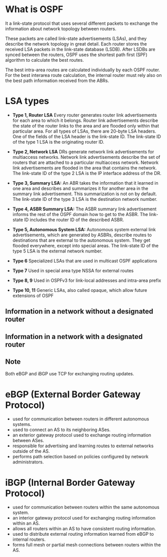 
# What is OSPF
It a link-state protocol that uses several different packets to exchange the information about network topology between routers.

These packets are called link-state advertisements (LSAs), and they describe the network topology in great detail. Each router stores the received LSA packets in the link-state database (LSDB). After LSDBs are synced between the routers, OSPF uses the shortest path first (SPF) algorithm to calculate the best routes. 

The best intra-area routes are calculated individually by each OSPF router. For the best interarea route calculation, the internal router must rely also on the best path information received from the ABRs.


# LSA types 

* **Type 1, Router LSA**
Every router generates router link advertisements for each area to which it belongs. Router link advertisements describe the state of the router links to the area and are flooded only within that particular area. For all types of LSAs, there are 20-byte LSA headers. One of the fields of the LSA header is the link-state ID. The link-state ID of the type 1 LSA is the originating router ID.

* **Type 2, Network LSA** 
DRs generate network link advertisements for multiaccess networks. Network link advertisements describe the set of routers that are attached to a particular multiaccess network. Network link advertisements are flooded in the area that contains the network. The link-state ID of the type 2 LSA is the IP interface address of the DR.

* **Type 3, Summary LSA:**
An ABR takes the information that it learned in one area and describes and summarizes it for another area in the summary link advertisement. This summarization is not on by default. The link-state ID of the type 3 LSA is the destination network number.

* **Type 4, ASBR Summary LSA:**
The ASBR summary link advertisement informs the rest of the OSPF domain how to get to the ASBR. The link-state ID includes the router ID of the described ASBR.

* **Type 5, Autonomous System LSA:** 
Autonomous system external link advertisements, which are generated by ASBRs, describe routes to destinations that are external to the autonomous system. They get flooded everywhere, except into special areas. The link-state ID of the type 5 LSA is the external network number.

* **Type 6**
Specialized LSAs that are used in multicast OSPF applications

* **Type 7**
Used in special area type NSSA for external routes

* **Type 8, 9** 
Used in OSPFv3 for link-local addresses and intra-area prefix

* **Type 10, 11** 
Generic LSAs, also called opaque, which allow future extensions of OSPF


## Information in a network without a designated router

## Information in a network with a designated router


## Note
Both eBGP and iBGP use TCP for exchanging routing updates.

# eBGP (External Border Gateway Protocol)

- used for communication between routers in different autonomous systems.
- used to connect an AS to its neighboring ASes.
- an exterior gateway protocol used to exchange routing information between ASes.
- responsible for advertising and learning routes to external networks outside of the AS.
- performs path selection based on policies configured by network administrators.

# iBGP (Internal Border Gateway Protocol)

- used for communication between routers within the same autonomous system.
- an interior gateway protocol used for exchanging routing information within an AS.
- allows all routers within an AS to have consistent routing information.
- used to distribute external routing information learned from eBGP to internal routers.
- forms full mesh or partial mesh connections between routers within the AS.